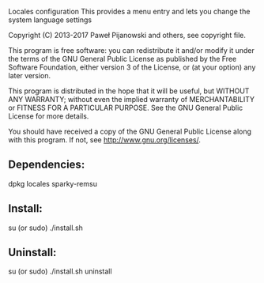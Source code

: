 Locales configuration
This provides a menu entry and lets you change the system language settings

Copyright (C) 2013-2017 Paweł Pijanowski and others, see copyright file.

This program is free software: you can redistribute it and/or modify
it under the terms of the GNU General Public License as published by
the Free Software Foundation, either version 3 of the License, or
(at your option) any later version.

This program is distributed in the hope that it will be useful,
but WITHOUT ANY WARRANTY; without even the implied warranty of
MERCHANTABILITY or FITNESS FOR A PARTICULAR PURPOSE.  See the
GNU General Public License for more details.

You should have received a copy of the GNU General Public License
along with this program.  If not, see <http://www.gnu.org/licenses/>.

Dependencies:
-------------
dpkg
locales
sparky-remsu

Install:
-------------
su (or sudo) 
./install.sh

Uninstall:
-------------
su (or sudo)
./install.sh uninstall
